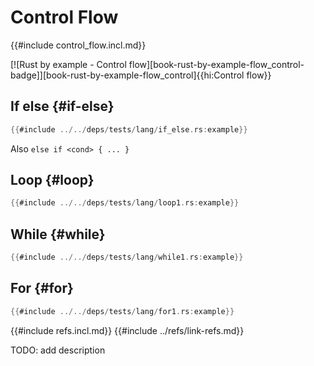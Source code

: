 # Control Flow

{{#include control_flow.incl.md}}

[![Rust by example - Control flow][book-rust-by-example-flow_control-badge]][book-rust-by-example-flow_control]{{hi:Control flow}}

## If else {#if-else}

```rust
{{#include ../../deps/tests/lang/if_else.rs:example}}
```

Also `else if <cond> { ... }`

## Loop {#loop}

```rust
{{#include ../../deps/tests/lang/loop1.rs:example}}
```

## While {#while}

```rust
{{#include ../../deps/tests/lang/while1.rs:example}}
```

## For {#for}

```rust
{{#include ../../deps/tests/lang/for1.rs:example}}
```

{{#include refs.incl.md}}
{{#include ../refs/link-refs.md}}

<div class="hidden">
TODO: add description
</div>
